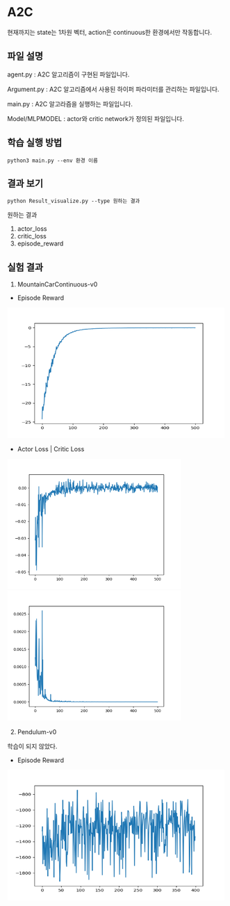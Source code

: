 # A2C

현재까지는 state는 1차원 벡터, action은 continuous한 환경에서만 작동합니다.

## 파일 설명 

agent.py : A2C 알고리즘이 구현된 파일입니다.

Argument.py : A2C 알고리즘에서 사용된 하이퍼 파라미터를 관리하는 파일입니다.

main.py : A2C 알고라즘을 실행하는 파일입니다.

Model/MLPMODEL : actor와 critic network가 정의된 파일입니다.

## 학습 실행 방법

```
python3 main.py --env 환경 이름
```

## 결과 보기

```
python Result_visualize.py --type 원하는 결과
```
원하는 결과

1. actor_loss
2. critic_loss
3. episode_reward


## 실험 결과

1. MountainCarContinuous-v0
- Episode Reward
<img src="./Result/episode_reward.png"  width="500" height="300">

- Actor Loss | Critic Loss

<img src="./Result/actor_loss.png"  width="400" height="300"> <img src="./Result/critic_loss.png"  width="400" height="300">


2. Pendulum-v0

학습이 되지 않았다. 

- Episode Reward
<img src="./Result/pendulum_episode_reward.png"  width="500" height="300">
